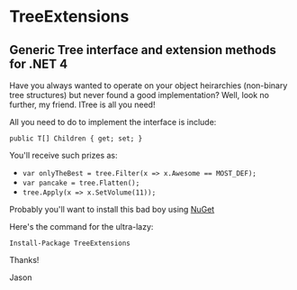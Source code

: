 TreeExtensions
==============

Generic Tree interface and extension methods for .NET 4
-------------------------------------------------------

Have you always wanted to operate on your object heirarchies 
(non-binary tree structures) but never found a good implementation?
Well, look no further, my friend. ITree<T> is all you need!

All you need to do to implement the interface is include:

`public T[] Children { get; set; }`

You'll receive such prizes as:

* `var onlyTheBest = tree.Filter(x => x.Awesome == MOST_DEF);`
* `var pancake = tree.Flatten();`
* `tree.Apply(x => x.SetVolume(11));`

Probably you'll want to install this bad boy using [NuGet](http://nuget.org/packages/TreeExtensions)

Here's the command for the ultra-lazy:

`Install-Package TreeExtensions`

Thanks!

Jason
